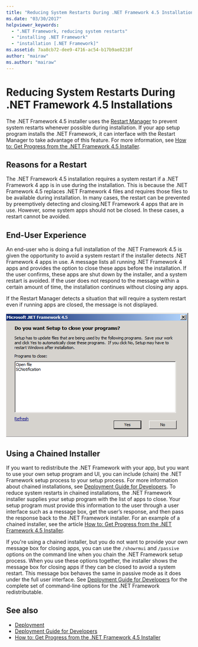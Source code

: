 ```yaml
---
title: "Reducing System Restarts During .NET Framework 4.5 Installations"
ms.date: "03/30/2017"
helpviewer_keywords: 
  - ".NET Framework, reducing system restarts"
  - "installing .NET Framework"
  - "installation [.NET Framework]"
ms.assetid: 7aa8cb72-dee9-4716-ac54-b17b9ae8218f
author: "mairaw"
ms.author: "mairaw"
---
```

# Reducing System Restarts During .NET Framework 4.5 Installations
The .NET Framework 4.5 installer uses the [Restart Manager](https://go.microsoft.com/fwlink/?LinkId=231425) to prevent system restarts whenever possible during installation. If your app setup program installs the .NET Framework, it can interface with the Restart Manager to take advantage of this feature. For more information, see [How to: Get Progress from the .NET Framework 4.5 Installer](how-to-get-progress-from-the-dotnet-installer.md).  
  
## Reasons for a Restart  
 The .NET Framework 4.5 installation requires a system restart if a .NET Framework 4 app is in use during the installation. This is because the .NET Framework 4.5 replaces .NET Framework 4 files and requires those files to be available during installation. In many cases, the restart can be prevented by preemptively detecting and closing.NET Framework 4 apps that are in use. However, some system apps should not be closed. In these cases, a restart cannot be avoided.  
  
## End-User Experience  
 An end-user who is doing a full installation of the .NET Framework 4.5 is given the opportunity to avoid a system restart if the installer detects .NET Framework 4 apps in use. A message lists all running .NET Framework 4 apps and provides the option to close these apps before the installation. If the user confirms, these apps are shut down by the installer, and a system restart is avoided. If the user does not respond to the message within a certain amount of time, the installation continues without closing any apps.  
  
 If the Restart Manager detects a situation that will require a system restart even if running apps are closed, the message is not displayed.  
  
 ![The Close Application dialog listing the programs currently running.](./media/reducing-system-restarts/close-application-dialog.png)  
  
## Using a Chained Installer  
 If you want to redistribute the .NET Framework with your app, but you want to use your own setup program and UI, you can include (chain) the .NET Framework setup process to your setup process. For more information about chained installations, see [Deployment Guide for Developers](deployment-guide-for-developers.md). To reduce system restarts in chained installations, the .NET Framework installer supplies your setup program with the list of apps to close. Your setup program must provide this information to the user through a user interface such as a message box, get the user’s response, and then pass the response back to the .NET Framework installer. For an example of a chained installer, see the article [How to: Get Progress from the .NET Framework 4.5 Installer](how-to-get-progress-from-the-dotnet-installer.md).  
  
 If you're using a chained installer, but you do not want to provide your own message box for closing apps, you can use the `/showrmui` and `/passive` options on the command line when you chain the .NET Framework setup process. When you use these options together, the installer shows the message box for closing apps if they can be closed to avoid a system restart. This message box behaves the same in passive mode as it does under the full user interface. See [Deployment Guide for Developers](deployment-guide-for-developers.md) for the complete set of command-line options for the .NET Framework redistributable.  
  
## See also

- [Deployment](index.md)
- [Deployment Guide for Developers](deployment-guide-for-developers.md)
- [How to: Get Progress from the .NET Framework 4.5 Installer](how-to-get-progress-from-the-dotnet-installer.md)
